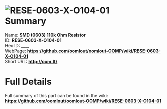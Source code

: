 
![RESE-0603-X-O104-01](https://github.com/oomlout/oomlout-OOMP/blob/master/parts/RESE-0603-X-O104-01/RESE-0603-X-O104-01_420.jpg)   
Summary
=================
  
Name: __SMD (0603) 110k Ohm Resistor__    
ID: __RESE-0603-X-O104-01__   
Hex ID: ____   
WebPage: __https://github.com/oomlout/oomlout-OOMP/wiki/RESE-0603-X-O104-01__   
Short URL: __http://oom.lt/__   

Full Details
==========================
Full summary of this part can be found in the wiki:   
__https://github.com/oomlout/oomlout-OOMP/wiki/RESE-0603-X-O104-01__    


